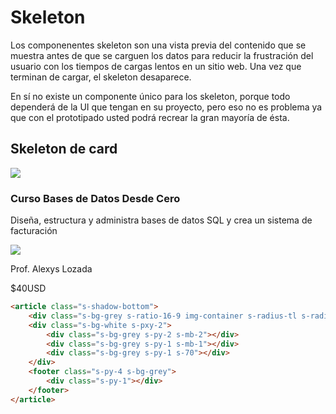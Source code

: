 # Skeleton

Los componenentes skeleton son una vista previa del contenido que se muestra antes de que se carguen los datos para reducir la frustración del usuario con los tiempos de cargas lentos en un sitio web. Una vez que terminan de cargar, el skeleton desaparece.

En sí no existe un componente único para los skeleton, porque todo dependerá de la UI que tengan en su proyecto, pero eso no es problema ya que con el prototipado usted podrá recrear la gran mayoría de ésta.

## Skeleton de card

<div class="ed-grid m-grid-2 rows-gap l-section">
    <article class="s-shadow-bottom m-order-1">
        <div class="s-bg-grey s-ratio-16-9 img-container s-radius-tl s-radius-tr"></div>
        <div class="s-bg-white s-pxy-2">
            <div class="s-bg-grey s-py-2 s-mb-2"></div>
            <div class="s-bg-grey s-py-1 s-mb-1"></div>
            <div class="s-bg-grey s-py-1 s-70"></div>
        </div>
        <footer class="s-py-4 s-bg-grey">
            <div class="s-py-1"></div>
        </footer>
    </article>
    <article class="s-shadow-bottom">
        <div class="s-ratio-16-9 img-container s-radius-tl s-radius-tr">
            <img src="/assets/img/poster-curso.png">
        </div>
        <div class="s-bg-white s-pxy-2">
            <h3>Curso Bases de Datos Desde Cero</h3>
            <p class="s-mb-0">Diseña, estructura y administra bases de datos SQL y crea un sistema de facturación</p>
        </div>
        <footer class="s-cross-center s-bg-grey s-pxy-2 s-radius-br s-radius-bl">
            <div class="s-10 s-mr-1">
            <div class="circle ">
                <img  src="/assets/img/alexys.jpg">
            </div>
            </div>
            <p class="s-mb-0">Prof. Alexys Lozada</p>
            <div class="button s-to-right">$40USD</div>
        </footer>
    </article>
</div>

```html
<article class="s-shadow-bottom">
    <div class="s-bg-grey s-ratio-16-9 img-container s-radius-tl s-radius-tr"></div>
    <div class="s-bg-white s-pxy-2">
        <div class="s-bg-grey s-py-2 s-mb-2"></div>
        <div class="s-bg-grey s-py-1 s-mb-1"></div>
        <div class="s-bg-grey s-py-1 s-70"></div>
    </div>
    <footer class="s-py-4 s-bg-grey">
        <div class="s-py-1"></div>
    </footer>
</article>
```
